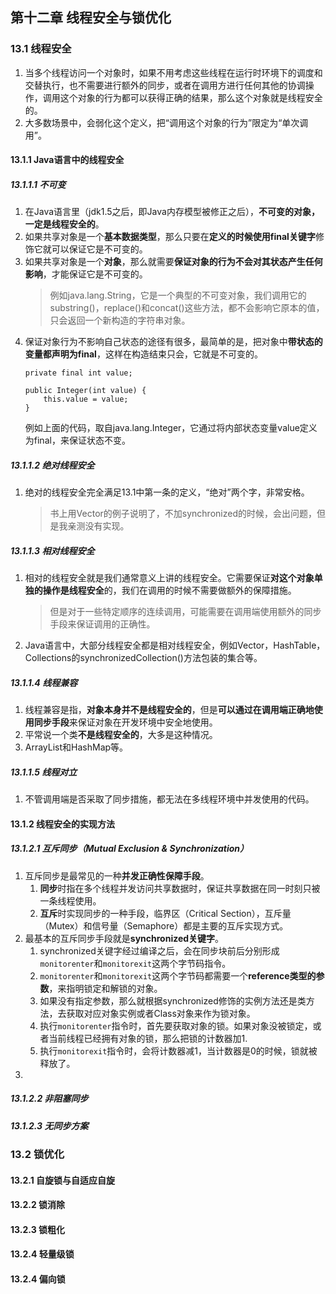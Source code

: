 ## 第十二章 线程安全与锁优化

### 13.1 线程安全

1. 当多个线程访问一个对象时，如果不用考虑这些线程在运行时环境下的调度和交替执行，也不需要进行额外的同步，或者在调用方进行任何其他的协调操作，调用这个对象的行为都可以获得正确的结果，那么这个对象就是线程安全的。
2. 大多数场景中，会弱化这个定义，把“调用这个对象的行为”限定为“单次调用”。

#### 13.1.1 Java语言中的线程安全

##### 13.1.1.1 不可变

1. 在Java语言里（jdk1.5之后，即Java内存模型被修正之后），**不可变的对象，一定是线程安全的**。
2. 如果共享对象是一个**基本数据类型**，那么只要在**定义的时候使用final关键字**修饰它就可以保证它是不可变的。
3. 如果共享对象是一个**对象**，那么就需要**保证对象的行为不会对其状态产生任何影响**，才能保证它是不可变的。
    >例如java.lang.String，它是一个典型的不可变对象，我们调用它的substring()，replace()和concat()这些方法，都不会影响它原本的值，只会返回一个新构造的字符串对象。
4. 保证对象行为不影响自己状态的途径有很多，最简单的是，把对象中**带状态的变量都声明为final**，这样在构造结束只会，它就是不可变的。
    ```text
    private final int value;
    
    public Integer(int value) {
        this.value = value;
    }
    ```
    例如上面的代码，取自java.lang.Integer，它通过将内部状态变量value定义为final，来保证状态不变。

##### 13.1.1.2 绝对线程安全

1. 绝对的线程安全完全满足13.1中第一条的定义，“绝对”两个字，非常安格。
    >书上用Vector的例子说明了，不加synchronized的时候，会出问题，但是我亲测没有实现。

##### 13.1.1.3 相对线程安全

1. 相对的线程安全就是我们通常意义上讲的线程安全。它需要保证**对这个对象单独的操作是线程安全**的，我们在调用的时候不需要做额外的保障措施。
    >但是对于一些特定顺序的连续调用，可能需要在调用端使用额外的同步手段来保证调用的正确性。
2. Java语言中，大部分线程安全都是相对线程安全，例如Vector，HashTable，Collections的synchronizedCollection()方法包装的集合等。

##### 13.1.1.4 线程兼容

1. 线程兼容是指，**对象本身并不是线程安全的**，但是**可以通过在调用端正确地使用同步手段**来保证对象在开发环境中安全地使用。
2. 平常说一个类**不是线程安全的**，大多是这种情况。
3. ArrayList和HashMap等。

##### 13.1.1.5 线程对立

1. 不管调用端是否采取了同步措施，都无法在多线程环境中并发使用的代码。

#### 13.1.2 线程安全的实现方法

##### 13.1.2.1 互斥同步（Mutual Exclusion & Synchronization）

1. 互斥同步是最常见的一种**并发正确性保障手段**。
    1. **同步**时指在多个线程并发访问共享数据时，保证共享数据在同一时刻只被一条线程使用。
    2. **互斥**时实现同步的一种手段，临界区（Critical Section），互斥量（Mutex）和信号量（Semaphore）都是主要的互斥实现方式。
2. 最基本的互斥同步手段就是**synchronized关键字**。
    1. synchronized关键字经过编译之后，会在同步块前后分别形成`monitorenter`和`monitorexit`这两个字节码指令。
    2. `monitorenter`和`monitorexit`这两个字节码都需要一个**reference类型的参数**，来指明锁定和解锁的对象。
    3. 如果没有指定参数，那么就根据synchronized修饰的实例方法还是类方法，去获取对应对象实例或者Class对象来作为锁对象。
    4. 执行`monitorenter`指令时，首先要获取对象的锁。如果对象没被锁定，或者当前线程已经拥有对象的锁，那么把锁的计数器加1.
    5. 执行`monitorexit`指令时，会将计数器减1，当计数器是0的时候，锁就被释放了。
3. 

##### 13.1.2.2 非阻塞同步
##### 13.1.2.3 无同步方案
### 13.2 锁优化
#### 13.2.1 自旋锁与自适应自旋
#### 13.2.2 锁消除
#### 13.2.3 锁粗化
#### 13.2.4 轻量级锁
#### 13.2.4 偏向锁